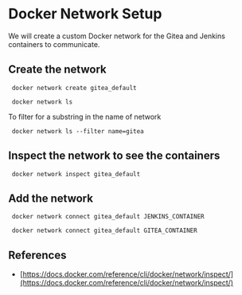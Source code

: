 # Docker Network Setup

We will create a custom Docker network for the Gitea and Jenkins containers to communicate.

## Create the network

`` docker network create gitea_default``

`` docker network ls`` 

To filter for a substring in the name of network

`` docker network ls --filter name=gitea``

## Inspect the network to see the containers

`` docker network inspect gitea_default``

## Add the network

`` docker network connect gitea_default JENKINS_CONTAINER``

`` docker network connect gitea_default GITEA_CONTAINER``

## References
- [https://docs.docker.com/reference/cli/docker/network/inspect/](https://docs.docker.com/reference/cli/docker/network/inspect/)
